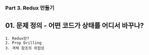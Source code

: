 ### Part 3. Redux 만들기

## 01. 문제 정의 - 어떤 코드가 상태를 어디서 바꾸나?

```
1. Redux란?
2. Prop Drilling
3. 객체 참조의 위험성
```
